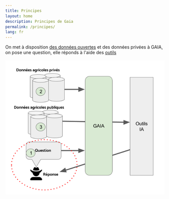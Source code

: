 ```yaml
---
title: Principes
layout: home
description: Principes de Gaia
permalink: /principes/
lang: fr
---
```

<section id="get-started" class="mini-section mt-6">
  <div class="container-lg p-responsive">
      <div class="alt-lead text-gray text-center col-md-10 mx-auto"> On met à disposition 
      <a href="{{"/public_datas/" | relative_url}}">des données ouvertes</a> et des données privées à GAIA, on pose une question, elle réponds à l'aide des  <a href="{{"/outils/" | relative_url}}">outils</a></div>
      <br>
      <a href="https://huggingface.co/spaces/gaia-mistral/chatbot-g-pdf" target='_blank' title="Demo Niveau 2" class="border d-block text-center px-2 py-4 mb-4">
        <img src="/assets/img/principes/schema_gaia_principe.png" width="800"/>
      </a>
  </div>
</section>
